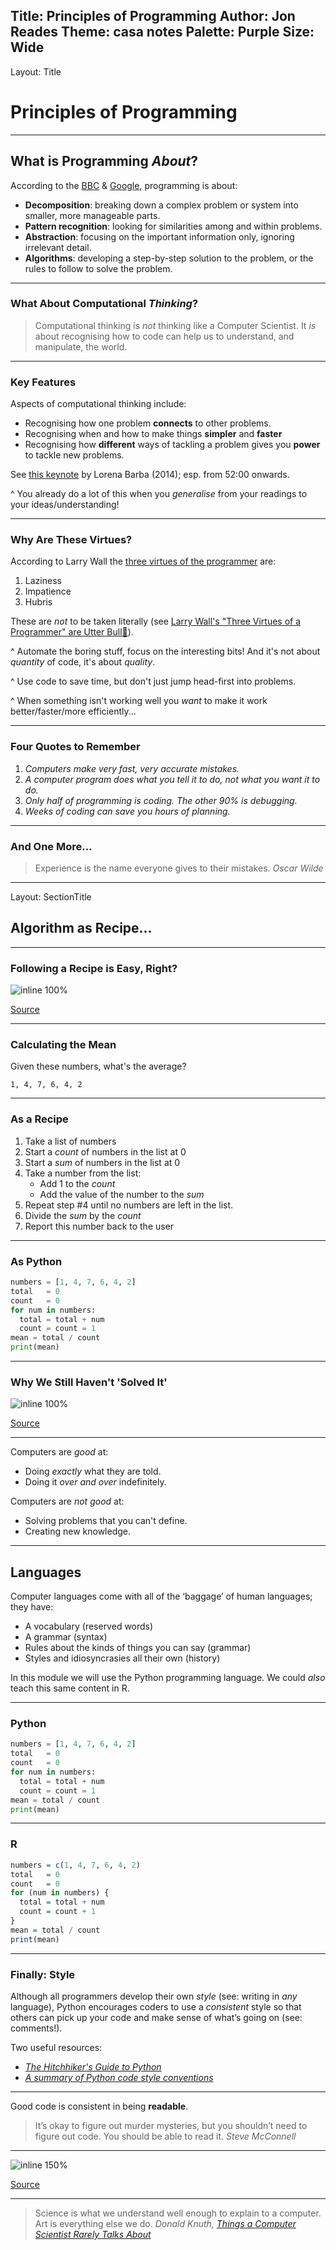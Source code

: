 Title: Principles of Programming
Author: Jon Reades
Theme: casa notes
Palette: Purple
Size: Wide
---
Layout: Title
# Principles of Programming

---

## What is Programming *About*?

According to the [BBC](https://www.bbc.co.uk/bitesize/guides/zp92mp3/revision/1) & [Google](https://edu.google.com/resources/programs/exploring-computational-thinking/index.html#!ct-overview), programming is about:

- **Decomposition**: breaking down a complex problem or system into smaller, more manageable parts.
- **Pattern recognition**: looking for similarities among and within problems.
- **Abstraction**: focusing on the important information only, ignoring irrelevant detail.
- **Algorithms**: developing a step-by-step solution to the problem, or the rules to follow to solve the problem.

---

### What About Computational *Thinking*?

> Computational thinking is *not* thinking like a Computer Scientist. It *is* about recognising how to code can help us to understand, and manipulate, the world.

---

### Key Features

Aspects of computational thinking include:

- Recognising how one problem **connects** to other problems.
- Recognising when and how to make things **simpler** and **faster**
- Recognising how **different** ways of tackling a problem gives you **power** to tackle new problems.

See [this keynote](https://youtu.be/TWxwKDT88GU?t=3120) by Lorena Barba (2014); esp. from 52:00 onwards.

^ You already do a lot of this when you *generalise* from your readings to your ideas/understanding!

---

### Why Are These Virtues?

According to Larry Wall the [three virtues of the programmer](http://threevirtues.com/) are:

1. Laziness
2. Impatience
3. Hubris

These are *not* to be taken literally (see [Larry Wall's "Three Virtues of a Programmer" are Utter Bull💩](https://hackernoon.com/larry-walls-three-virtues-of-a-programmer-are-utter-bullshit-fykp32ck)).

^ Automate the boring stuff, focus on the interesting bits! And it's not about *quantity* of code, it's about *quality*.

^ Use code to save time, but don't just jump head-first into problems.

^ When something isn't working well you *want* to make it work better/faster/more efficiently...

---

### Four Quotes to Remember

1. *Computers make very fast, very accurate mistakes.*
2. *A computer program does what you tell it to do, 
    not what you want it to do.*
3. *Only half of programming is coding. 
    The other 90% is debugging.*
4. *Weeks of coding can save you hours of planning.*

---

### And One More...

> Experience is the name everyone gives to their mistakes. <cite>Oscar Wilde</cite>

---
Layout: SectionTitle
## Algorithm as Recipe... 

---

### Following a Recipe is Easy, Right?

![inline 100%](./img/Algorithms.png)

[Source](https://xkcd.com/1743/)

---

### Calculating the Mean

Given these numbers, what's the average?
```
1, 4, 7, 6, 4, 2
```

---

### As a Recipe

1. Take a list of numbers
2. Start a *count* of numbers in the list at 0
3. Start a *sum* of numbers in the list at 0
4. Take a number from the list:
   - Add 1 to the *count*
   - Add the value of the number to the *sum*
5. Repeat step #4 until no numbers are left in the list.
6. Divide the *sum* by the *count*
7. Report this number back to the user

---

### As Python

```python
numbers = [1, 4, 7, 6, 4, 2]
total   = 0
count   = 0
for num in numbers:
  total = total + num 
  count = count = 1
mean = total / count
print(mean)
```

---

### Why We Still Haven't 'Solved It'

![inline 100%](./img/Hard_Problems.png)

[Source](https://xkcd.com/1831/)

---

Computers are *good* at:

- Doing *exactly* what they are told.
- Doing it *over and over* indefinitely.

Computers are *not good* at:

- Solving problems that you can't define.
- Creating new knowledge.

---

## Languages

Computer languages come with all of the ‘baggage’ of human languages; they have:

- A vocabulary (reserved words)
- A grammar (syntax)
- Rules about the kinds of things you can say (grammar)
- Styles and idiosyncrasies all their own (history)

In this module we will use the Python programming language. We could *also* teach this same content in R.

---

### Python

```python
numbers = [1, 4, 7, 6, 4, 2]
total   = 0
count   = 0
for num in numbers:
  total = total + num 
  count = count = 1
mean = total / count
print(mean)
```

---

### R

```R
numbers = c(1, 4, 7, 6, 4, 2)
total   = 0
count   = 0
for (num in numbers) {
  total = total + num
  count = count + 1
}
mean = total / count
print(mean)
```

---

### Finally: Style

Although all programmers develop their own *style* (see: writing in *any* language), Python encourages coders to use a *consistent* style so that others can pick up your code and make sense of what’s going on (see: comments!).

Two useful resources:

- [*The Hitchhiker's Guide to Python*](http://docs.python-guide.org/en/latest/writing/style/)
- [*A summary of Python code style conventions*](https://robinwinslow.uk/2014/01/05/summary-of-python-code-style-conventions/)

---

Good code is consistent in being **readable**.

>  It’s okay to figure out murder mysteries, but you shouldn’t need to figure out code. You should be able to read it. <cite>Steve McConnell</cite>

---

![inline 150%](./img/Coding_Style.png)

[Source](https://xkcd.com/1513/)

---

> Science is what we understand well enough to explain to a computer. Art is everything else we do. <cite>Donald Knuth, [*Things a Computer Scientist Rarely Talks About*](https://www.goodreads.com/book/show/484459.Things_a_Computer_Scientist_Rarely_Talks_About)</cite>
